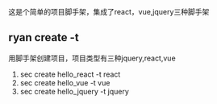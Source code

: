 这是个简单的项目脚手架，集成了react，vue,jquery三种脚手架




## ryan create <project-name> -t <project-type>
用脚手架创建项目，项目类型有三种jquery,react,vue
1. sec create hello_react -t react
2. sec create hello_vue -t vue
3. sec create hello_jquery -t jquery
